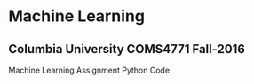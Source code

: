 # Machine Learning
## Columbia University COMS4771 Fall-2016

Machine Learning Assignment Python Code
